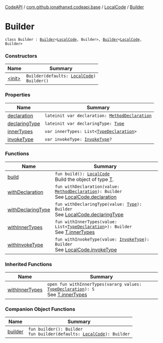 [CodeAPI](../../../index.md) / [com.github.jonathanxd.codeapi.base](../../index.md) / [LocalCode](../index.md) / [Builder](.)

# Builder

`class Builder : `[`Builder`](../../../com.github.jonathanxd.codeapi.builder/-builder/index.md)`<`[`LocalCode`](../index.md)`, Builder>, `[`Builder`](../../-inner-types-holder/-builder/index.md)`<`[`LocalCode`](../index.md)`, Builder>`

### Constructors

| Name | Summary |
|---|---|
| [&lt;init&gt;](-init-.md) | `Builder(defaults: `[`LocalCode`](../index.md)`)`<br>`Builder()` |

### Properties

| Name | Summary |
|---|---|
| [declaration](declaration.md) | `lateinit var declaration: `[`MethodDeclaration`](../../-method-declaration/index.md) |
| [declaringType](declaring-type.md) | `lateinit var declaringType: `[`Type`](http://docs.oracle.com/javase/6/docs/api/java/lang/reflect/Type.html) |
| [innerTypes](inner-types.md) | `var innerTypes: List<`[`TypeDeclaration`](../../-type-declaration/index.md)`>` |
| [invokeType](invoke-type.md) | `var invokeType: `[`InvokeType`](../../-invoke-type/index.md)`?` |

### Functions

| Name | Summary |
|---|---|
| [build](build.md) | `fun build(): `[`LocalCode`](../index.md)<br>Build the object of type [T](#). |
| [withDeclaration](with-declaration.md) | `fun withDeclaration(value: `[`MethodDeclaration`](../../-method-declaration/index.md)`): Builder`<br>See [LocalCode.declaration](../declaration.md) |
| [withDeclaringType](with-declaring-type.md) | `fun withDeclaringType(value: `[`Type`](http://docs.oracle.com/javase/6/docs/api/java/lang/reflect/Type.html)`): Builder`<br>See [LocalCode.declaringType](../declaring-type.md) |
| [withInnerTypes](with-inner-types.md) | `fun withInnerTypes(value: List<`[`TypeDeclaration`](../../-type-declaration/index.md)`>): Builder`<br>See [T.innerTypes](#) |
| [withInvokeType](with-invoke-type.md) | `fun withInvokeType(value: `[`InvokeType`](../../-invoke-type/index.md)`): Builder`<br>See [LocalCode.invokeType](../invoke-type.md) |

### Inherited Functions

| Name | Summary |
|---|---|
| [withInnerTypes](../../-inner-types-holder/-builder/with-inner-types.md) | `open fun withInnerTypes(vararg values: `[`TypeDeclaration`](../../-type-declaration/index.md)`): S`<br>See [T.innerTypes](../../-inner-types-holder/inner-types.md) |

### Companion Object Functions

| Name | Summary |
|---|---|
| [builder](builder.md) | `fun builder(): Builder`<br>`fun builder(defaults: `[`LocalCode`](../index.md)`): Builder` |
